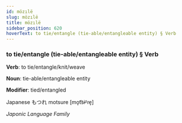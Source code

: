 ```yaml
---
id: mözılë
slug: mözılë
title: mözılë
sidebar_position: 620
hoverText: to tie/entangle (tie-able/entangleable entity) § Verb
---
```


### to tie/entangle (tie-able/entangleable entity) § Verb

**Verb**: to tie/entangle/knit/weave

**Noun**: tie-able/entangleable entity

**Modifier**: tied/entangled

Japanese もつれ motsure [mo̞t͡sɨᵝɾe̞]

*Japonic Language Family*